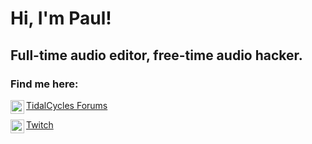 # Hi, I'm Paul!
## Full-time audio editor, free-time audio hacker.

### Find me here:
[<img align="left" alt="tidal cycles forums" width="22px" src="https://club.tidalcycles.org/uploads/thirdsite/optimized/1X/be3d5f00576a1c7bca992828c6dcd8bb1e923430_2_32x32.png" /> TidalCycles Forums](https://club.tidalcycles.org/u/paulchannelstrip)

[<img align="left" alt="twitch" width="22px" src="https://brand.twitch.tv/assets/images/black.png" /> Twitch](https://www.twitch.tv/paulchannelstrip)



<!--
**paulchannelstrip/paulchannelstrip** is a ✨ _special_ ✨ repository because its `README.md` (this file) appears on your GitHub profile.

Here are some ideas to get you started:

- 🔭 I’m currently working on ...
- 🌱 I’m currently learning ...
- 👯 I’m looking to collaborate on ...
- 🤔 I’m looking for help with ...
- 💬 Ask me about ...
- 📫 How to reach me: ...
- 😄 Pronouns: ...
- ⚡ Fun fact: ...
-->

